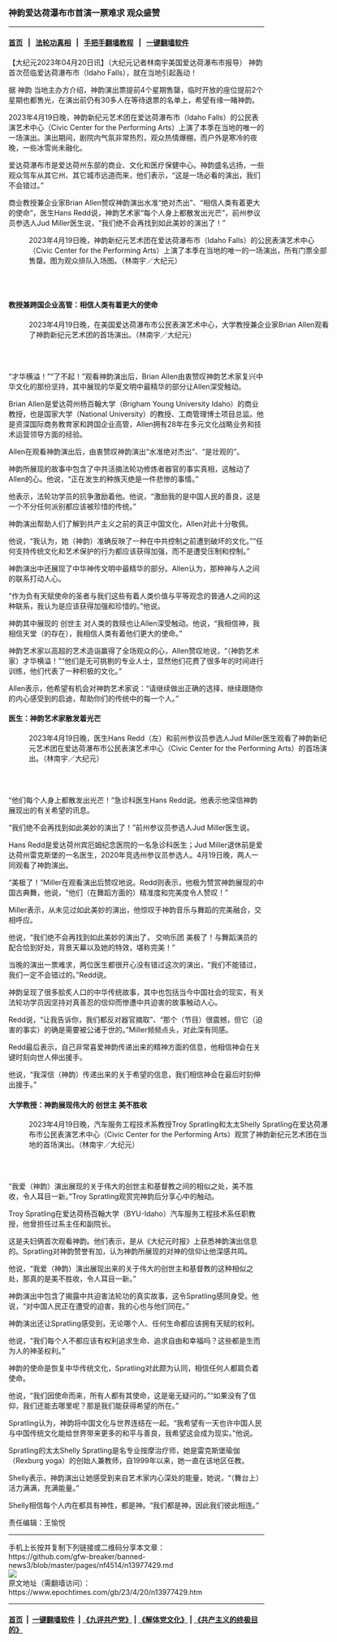 ### 神韵爱达荷瀑布市首演一票难求 观众盛赞
------------------------

#### [首页](https://github.com/gfw-breaker/banned-news3/blob/master/README.md) &nbsp;&nbsp;|&nbsp;&nbsp; [法轮功真相](https://github.com/begood0513/basic/blob/master/README.md)  &nbsp;&nbsp;|&nbsp;&nbsp; [手把手翻墙教程](https://github.com/gfw-breaker/guides/wiki)  &nbsp;&nbsp;|&nbsp;&nbsp; [一键翻墙软件](https://github.com/gfw-breaker/nogfw/blob/master/README.md)  



<div><p>
 【大纪元2023年04月20日讯】（大纪元记者林南宇美国爱达荷瀑布市报导）
 <ok href="https://www.epochtimes.com/gb/tag/%E7%A5%9E%E9%9F%B5.html">
  神韵
 </ok>
 首次莅临爱达荷瀑布市（Idaho Falls），就在当地引起轰动！
</p>
<p>
 据
 <ok href="https://www.epochtimes.com/gb/tag/%E7%A5%9E%E9%9F%B5.html">
  神韵
 </ok>
 当地主办方介绍，神韵演出票提前4个星期售罄，临时开放的座位提前2个星期也都售光，在演出前仍有30多人在等待退票的名单上，希望有缘一睹神韵。
</p>
<p>
 2023年4月19日晚，神韵新纪元艺术团在爱达荷瀑布市（Idaho Falls）的公民表演艺术中心（Civic Center for the Performing Arts）上演了本季在当地的唯一的一场演出。演出期间，剧院内气氛非常热烈，观众热情爆棚，而户外是寒冷的夜晚，一些冰雪尚未融化。
</p>
<p>
 爱达荷瀑布市是爱达荷州东部的商业、文化和医疗保健中心。神韵盛名远扬，一些观众驾车从其它州、其它城市远道而来，他们表示，“这是一场必看的演出，我们不会错过。”
</p>
<p>
 商业教授兼企业家Brian Allen赞叹神韵演出水准“绝对杰出”、“相信人类有着更大的使命”，医生Hans Redd说，神韵艺术家“每个人身上都散发出光芒”，前州参议员参选人Jud Miller医生说，“我们绝不会再找到如此美妙的演出了！”
</p>
<figure aria-describedby="caption-attachment-13977433" class="wp-caption aligncenter" id="attachment_13977433" style="width: 600px">
 <ok href="https://i.epochtimes.com/assets/uploads/2023/04/id13977433-2304200058051886.jpg" target="_blank">
  <img alt="" class="size-large wp-image-13977433" src="https://i.epochtimes.com/assets/uploads/2023/04/id13977433-2304200058051886-600x400.jpg" title=""/>
 </ok>
 <br/><figcaption class="wp-caption-text" id="caption-attachment-13977433">
  2023年4月19日晚，神韵新纪元艺术团在爱达荷瀑布市（Idaho Falls）的公民表演艺术中心（Civic Center for the Performing Arts）上演了本季在当地的唯一的一场演出，所有门票全部售罄。图为观众排队入场图。（林南宇／大纪元）
 </figcaption><br/>
</figure><br/>
<h4>
 教授兼跨国企业高管：相信人类有着更大的使命
</h4>
<figure aria-describedby="caption-attachment-13977434" class="wp-caption aligncenter" id="attachment_13977434" style="width: 600px">
 <ok href="https://i.epochtimes.com/assets/uploads/2023/04/id13977434-2304200053271886.jpg" target="_blank">
  <img alt="" class="size-large wp-image-13977434" src="https://i.epochtimes.com/assets/uploads/2023/04/id13977434-2304200053271886-600x400.jpg" title=""/>
 </ok>
 <br/><figcaption class="wp-caption-text" id="caption-attachment-13977434">
  2023年4月19日晚，在美国爱达荷瀑布市公民表演艺术中心，大学教授兼企业家Brian Allen观看了神韵新纪元艺术团的首场演出。（林南宇／大纪元）
 </figcaption><br/>
</figure><br/>
<p>
 “才华横溢！”“了不起！”观看神韵演出后，Brian Allen由衷赞叹神韵艺术家复兴中华文化的那份坚持，其中展现的华夏文明中最精华的部分让Allen深受触动。
</p>
<p>
 Brian Allen是爱达荷州杨百翰大学（Brigham Young University Idaho）的商业教授，也是国家大学（National University）的教授、工商管理博士项目总监。他是资深国际商务教育家和跨国企业高管，Allen拥有28年在多元文化战略业务和技术运营领导方面的经验。
</p>
<p>
 Allen在观看神韵演出后，由衷赞叹神韵演出“水准绝对杰出”、“是壮观的”。
</p>
<p>
 神韵所展现的故事中包含了中共活摘法轮功修炼者器官的事实真相，这触动了Allen的心。他说，“正在发生的种族灭绝是一件悲惨的事情。”
</p>
<p>
 他表示，法轮功学员的抗争激励着他。他说，“激励我的是中国人民的善良，这是一个不分任何派别都应该被珍惜的传统。”
</p>
<p>
 神韵演出帮助人们了解到共产主义之前的真正中国文化，Allen对此十分敬佩。
</p>
<p>
 他说，“我认为，她（神韵）准确反映了一种在中共控制之前遭到破坏的文化。”“任何支持传统文化和艺术保护的行为都应该获得加强，而不是遭受压制和控制。”
</p>
<p>
 神韵演出中还展现了中华神传文明中最精华的部分。Allen认为，那种神与人之间的联系打动人心。
</p>
<p>
 “作为负有天赋使命的圣者与我们这些有着人类价值与平等观念的普通人之间的这种联系，我认为是应该获得加强和珍惜的。”他说。
</p>
<p>
 神韵其中展现的
 <ok href="https://www.epochtimes.com/gb/tag/%E5%88%9B%E4%B8%96%E4%B8%BB.html">
  创世主
 </ok>
 对人类的救赎也让Allen深受触动。他说，“我相信神，我相信天堂（的存在），我相信人类有着他们更大的使命。”
</p>
<p>
 神韵艺术家以高超的艺术造诣赢得了全场观众的心，Allen赞叹地说，“（神韵艺术家）才华横溢！”“他们是无可挑剔的专业人士，显然他们花费了很多年的时间进行训练，他们代表了一种积极的文化。”
</p>
<p>
 Allen表示，他希望有机会对神韵艺术家说：“请继续做出正确的选择，继续跟随你的内心感受到的启迪，帮助你们的传统中的每一个人。”
</p>
<h4>
 医生：神韵艺术家散发着光芒
</h4>
<figure aria-describedby="caption-attachment-13977454" class="wp-caption aligncenter" id="attachment_13977454" style="width: 600px">
 <ok href="https://i.epochtimes.com/assets/uploads/2023/04/id13977454-2304200053301886.jpg" target="_blank">
  <img alt="" class="size-large wp-image-13977454" src="https://i.epochtimes.com/assets/uploads/2023/04/id13977454-2304200053301886-600x400.jpg" title=""/>
 </ok>
 <br/><figcaption class="wp-caption-text" id="caption-attachment-13977454">
  2023年4月19日晚，医生Hans Redd（左）和前州参议员参选人Jud Miller医生观看了神韵新纪元艺术团在爱达荷瀑布市公民表演艺术中心（Civic Center for the Performing Arts）的首场演出。（林南宇／大纪元）
 </figcaption><br/>
</figure><br/>
<p>
 “他们每个人身上都散发出光芒！”急诊科医生Hans Redd说。他表示他深信神韵展现出的有关希望的讯息。
</p>
<p>
 “我们绝不会再找到如此美妙的演出了！”前州参议员参选人Jud Miller医生说。
</p>
<p>
 Hans Redd是爱达荷州宾厄姆纪念医院的一名急诊科医生；Jud Miller退休前是爱达荷州雷克斯堡的一名医生，2020年竞选州参议员参选人。4月19日晚，两人一同观看了神韵演出。
</p>
<p>
 “美极了！”Miller在观看演出后赞叹地说。Redd则表示，他极为赞赏神韵展现的中国古典舞，他说，“他们（在舞蹈方面的）精准度和完美度令人赞叹！”
</p>
<p>
 Miller表示，从未见过如此美妙的演出，他惊叹于神韵音乐与舞蹈的完美融合，交相呼应。
</p>
<p>
 他说，“我们绝不会再找到如此美妙的演出了，
 <ok href="https://www.epochtimes.com/gb/tag/%E4%BA%A4%E5%93%8D%E4%B9%90%E5%9B%A2.html">
  交响乐团
 </ok>
 美极了！与舞蹈演员的配合恰到好处，背景天幕以及她的特效，堪称完美！”
</p>
<p>
 当晚的演出一票难求，两位医生都很开心没有错过这次的演出，“我们不能错过，我们一定不会错过的。”Redd说。
</p>
<p>
 神韵呈现了很多脍炙人口的中华传统故事，其中也包括当今中国社会的现实，有关法轮功学员因坚持对真善忍的信仰而惨遭中共迫害的故事触动人心。
</p>
<p>
 Redd说，“让我告诉你，我们都反对器官摘取”、“那个（节目）很震撼，但它（迫害的事实）的确是需要被公诸于世的。”Miller频频点头，对此深有同感。
</p>
<p>
 Redd最后表示，自己非常喜爱神韵传递出来的精神方面的信息，他相信神会在关键时刻向世人伸出援手。
</p>
<p>
 他说，“我深信（神韵）传递出来的关于希望的信息，我们相信神会在最后时刻伸出援手。”
</p>
<h4>
 大学教授：神韵展现伟大的
 <ok href="https://www.epochtimes.com/gb/tag/%E5%88%9B%E4%B8%96%E4%B8%BB.html">
  创世主
 </ok>
 美不胜收
</h4>
<figure aria-describedby="caption-attachment-13977467" class="wp-caption aligncenter" id="attachment_13977467" style="width: 600px">
 <ok href="https://i.epochtimes.com/assets/uploads/2023/04/id13977467-2304200053191886.jpg" target="_blank">
  <img alt="" class="size-large wp-image-13977467" src="https://i.epochtimes.com/assets/uploads/2023/04/id13977467-2304200053191886-600x400.jpg" title=""/>
 </ok>
 <br/><figcaption class="wp-caption-text" id="caption-attachment-13977467">
  2023年4月19日晚，汽车服务工程技术系教授Troy Spratling和太太Shelly Spratling在爱达荷瀑布市公民表演艺术中心（Civic Center for the Performing Arts）观赏了神韵新纪元艺术团在当地的首场演出。（林南宇／大纪元）
 </figcaption><br/>
</figure><br/>
<p>
 “我爱（神韵）演出展现的关于伟大的创世主和基督教之间的相似之处，美不胜收，令人耳目一新。”Troy Spratling观赏完神韵后分享心中的触动。
</p>
<p>
 Troy Spratling在爱达荷杨百翰大学（BYU-Idaho）汽车服务工程技术系任职教授，他曾担任过系主任和副院长。
</p>
<p>
 这是夫妇俩首次观看神韵。他们表示，是从《大纪元时报》上获悉神韵演出信息的。Spratling对神韵赞誉有加，认为神韵所展现的对神的信仰让他深感共鸣。
</p>
<p>
 他说，“我爱（神韵）演出展现出来的关于伟大的创世主和基督教的这种相似之处，那真的是美不胜收，令人耳目一新。”
</p>
<p>
 神韵演出中包含了揭露中共迫害法轮功的真实故事，这令Spratling感同身受。他说，“对中国人民正在遭受的迫害，我的心也与他们同在。”
</p>
<p>
 神韵演出还让Spratling感受到，无论哪个人、任何生命都应该拥有天赋的权利。
</p>
<p>
 他说，“我们每个人不都应该有权利追求生命、追求自由和幸福吗？这些都是生而为人的神圣权利。”
</p>
<p>
 神韵的使命是恢复中华传统文化，Spratling对此颇为认同，相信任何人都肩负着使命。
</p>
<p>
 他说，“我们因使命而来，所有人都有其使命，这是毫无疑问的。”“如果没有了信仰，我们还能去哪里呢？那是我们能获得希望的所在。”
</p>
<p>
 Spratling认为，神韵将中国文化与世界连结在一起。“我希望有一天也许中国人民与中国传统文化能给世界带来更多的和平与善良，我希望这会成为现实。”他说。
</p>
<p>
 Spratling的太太Shelly Spratling是名专业按摩治疗师，她是雷克斯堡瑜伽（Rexburg yoga）的创始人兼教师，自1999年以来，她一直在该地区任教。
</p>
<p>
 Shelly表示，神韵演出让她感受到来自艺术家内心深处的能量，她说，“（舞台上）活力满满，充满能量。”
</p>
<p>
 Shelly相信每个人内在都具有神性，都是神。“我们都是神，因此我们彼此相连。”
</p>
<p>
 责任编辑：王愉悦
</p>
</div>
<hr/>
手机上长按并复制下列链接或二维码分享本文章：<br/>
https://github.com/gfw-breaker/banned-news3/blob/master/pages/nf4514/n13977429.md <br/>
<a href='https://github.com/gfw-breaker/banned-news3/blob/master/pages/nf4514/n13977429.md'><img src='https://github.com/gfw-breaker/banned-news3/blob/master/pages/nf4514/n13977429.md.png'/></a> <br/>
原文地址（需翻墙访问）：https://www.epochtimes.com/gb/23/4/20/n13977429.htm


------------------------
#### [首页](https://github.com/gfw-breaker/banned-news3/blob/master/README.md) &nbsp;|&nbsp; [一键翻墙软件](https://github.com/gfw-breaker/nogfw/blob/master/README.md) &nbsp;| [《九评共产党》](https://github.com/gfw-breaker/9ping.md/blob/master/README.md#九评之一评共产党是什么) | [《解体党文化》](https://github.com/gfw-breaker/jtdwh.md/blob/master/README.md) | [《共产主义的终极目的》](https://github.com/gfw-breaker/gczydzjmd.md/blob/master/README.md)


<img src='http://gfw-breaker.win/banned-news3/pages/nf4514/n13977429.md' width='0px' height='0px'/>